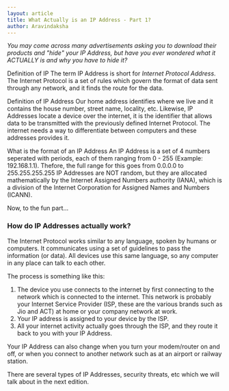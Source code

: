 ```yaml
---
layout: article
title: What Actually is an IP Address - Part 1?
author: Aravindaksha
---
```


*You may come across many advertisements asking you to download their products and "hide" your IP Address, but have you ever wondered what it  ACTUALLY is and why you have to hide it?*

 Definition of IP
The term IP Address is short for *Internet Protocol Address*. The Internet Protocol is a set of rules which govern the format of data sent through any network, and it finds the route for the data.

 Definition of IP Address
Our home address identifies where we live and it contains the house number, street name, locality, etc. Likewise, IP Addresses locate a device over the internet, it is the identifier that allows data to be transmitted with the previously defined Internet Protocol. The internet needs a way to differentiate between computers and these addresses provides it.

 What is the format of an IP Address
An IP Address is a set of 4 numbers seperated with periods, each of them ranging from 0 - 255 (Example: 192.168.1.1).
Thefore, the full range for this goes from 0.0.0.0 to 255.255.255.255
IP Addresses are NOT random, but they are allocated mathematically by the Internet Assigned Numbers authority (IANA), which is a division of the Internet Corporation for Assigned Names and Numbers (ICANN).

Now, to the fun part...

### How do IP Addresses actually work?
The Internet Protocol works similar to any language, spoken by humans or computers. It communicates using a set of guidelines to pass the information (or data). All devices use this same language, so any computer in any place can talk to each other. 

The process is something like this:
1. The device you use connects to the internet by first connecting to the network which is connected to the internet. This network is probably your Internet Service Provider (ISP, these are the various brands such as Jio and ACT) at home or your company network at work.
2. Your IP address is assigned to your device by the ISP.
3. All your internet activity actually goes through the ISP, and they route it back to you with your IP Address.

Your IP Address can also change when you turn your modem/router on and off, or when you connect to another network such as at an airport or railway station.


There are several types of IP Addresses, security threats, etc which we will talk about in the next edition. 
